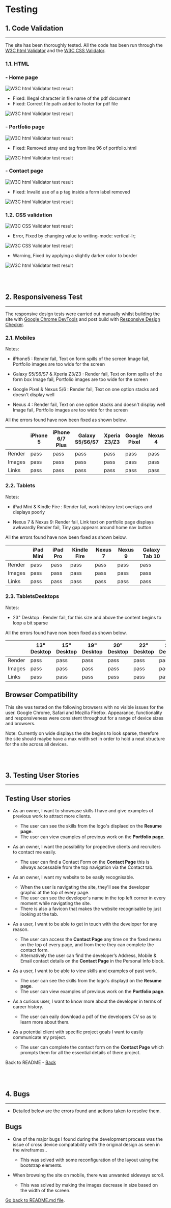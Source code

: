 # Testing



## 1. Code Validation
---
The site has been thoroughly tested. All the code has been run through the [W3C html Validator](https://validator.w3.org/) and the [W3C CSS Validator](https://jigsaw.w3.org/css-validator/).

### 1.1. HTML ###

### - Home page

![W3C html Validator test result](./readme-docs/html-testing-index-error.png)
- Fixed: Illegal character in file name of the pdf document
- Fixed: Correct file path added to footer for pdf file

![W3C html Validator test result](./readme-docs/html-testing-success.png)

### - Portfolio page

![W3C html Validator test result](./readme-docs/html-testing-portfolio-error.png)
- Fixed: Removed stray end tag from line 96 of portfolio.html

![W3C html Validator test result](./readme-docs/html-testing-success.png)

### - Contact page

![W3C html Validator test result](./readme-docs/html-testing-contact-error.png)
- Fixed: Invalid use of a p tag inside a form label removed

![W3C html Validator test result](./readme-docs/html-testing-success.png)

### 1.2. CSS validation ###

![W3C CSS Validator test result](./readme-docs/CSS-testing-error.png)
- Error, Fixed by changing value to writing-mode: vertical-lr;

![W3C CSS Validator test result](./readme-docs/CSS-testing-warnings.png)
- Warning, Fixed by applying a slightly darker color to border

![W3C html Validator test result](./readme-docs/CSS-testing-success.png)

<br /><br />

## 2. Responsiveness Test
---

The responsive design tests were carried out manually whilst building the site with [Google Chrome DevTools](https://developer.chrome.com/docs/devtools/) and post build with [Responsive Design Checker](https://www.responsivedesignchecker.com/).

### 2.1. Mobiles ### 
Notes:
- iPhone5 :   Render fail, Text on form spills of the screen
          Image fail, Portfolio images are too wide for the screen

- Galaxy S5/S6/S7 & Xperia Z3/Z3 :   Render fail, Text on form spills of the form box
                                 Image fail, Portfolio images are too wide for the screen  

- Google Pixel & Nexus 5/6 :   Render fail, Text on one option stacks and doesn't display well  

- Nexus 4 :   Render fail, Text on one option stacks and doesn't display well
          Image fail, Portfolio images are too wide for the screen

All the errors found have now been fixed as shown below.          

|        | iPhone 5 | iPhone 6/7 Plus | Galaxy S5/S6/S7 | Xperia Z3/Z3 | Google Pixel | Nexus 4 | Nexus 5/6 |
|--------|----------|-----------------|-----------------|--------------|--------------|---------|-----------|
| Render |  pass    |  pass           |  pass           |  pass        |  pass        |  pass   |  pass     |
| Images |  pass    |  pass           |  pass           |  pass        |  pass        |  pass   |  pass     |
| Links  |  pass    |  pass           |  pass           |  pass        |  pass        |  pass   |  pass     |
        
 
### 2.2. Tablets ###
Notes:
- iPad Mini & Kindle Fire :   Render fail, work history text overlaps and displays poorly
                                     
- Nexus 7 & Nexus 9:   Render fail, Link text on portfolio page displays awkwardly
                   Render fail, Tiny gap appears around home nav button

All the errors found have now been fixed as shown below.     

|        | iPad Mini | iPad Pro | Kindle Fire | Nexus 7 | Nexus 9 | Galaxy Tab 10 |
|--------|-----------|----------|-------------|---------|---------|---------------|
| Render |  pass     |  pass    |  pass       |  pass   |  pass   |  pass         |
| Images |  pass     |  pass    |  pass       |  pass   |  pass   |  pass         |
| Links  |  pass     |  pass    |  pass       |  pass   |  pass   |  pass         |

### 2.3. TabletsDesktops ###
Notes:
- 23" Desktop :   Render fail, for this size and above the content begins to loop a bit sparse

All the errors found have now been fixed as shown below. 

|        | 13" Desktop | 15" Desktop | 19" Desktop | 20" Desktop | 22" Desktop | 23" Desktop |
|--------|-------------|-------------|-------------|-------------|-------------|-------------|
| Render |  pass       |  pass       |  pass       |  pass       |  pass       |  pass       |
| Images |  pass       |  pass       |  pass       |  pass       |  pass       |  pass       |
| Links  |  pass       |  pass       |  pass       |  pass       |  pass       |  pass       |


## Browser Compatibility
This site was tested on the following browsers with no visible issues for the user. Google Chrome, Safari and Mozilla Firefox. Appearance, functionality and responsiveness were consistent throughout for a range of device sizes and browsers.

Note: Currently on wide displays the site begins to look sparse, therefore the site should maybe have a max width set in order to hold a neat structure for the site across all devices.

<br /><br />

## 3. Testing User Stories
---

## Testing User stories

- As an owner, I want to showcase skills I have and give examples of previous work to attract more clients.
  - The user can see the skills from the logo's displaed on the **Resume page**.
  - The user can view examples of previous work on the **Portfolio page**.

- As an owner, I want the possibility for propective clients and recruiters to contact me easily.
  - The user can find a Contact Form on the **Contact Page** this is allways accessable from the top navigation via the Contact tab.
   
- As an owner, I want my website to be easily recognisable.
  - When the user is navigating the site, they'll see the developer graphic at the top of every page.
  - The user can see the developer's name in the top left corner in every moment while navigating the site.
  - There is also a favicon that makes the website recognisable by just looking at the tab. 

- As a user, I want to be able to get in touch with the developer for any reason.
  - The user can access the **Contact Page** any time on the fixed menu on the top of every page, and from there they can complete the contact form.
  - Alternatively the user can find the developer’s Address, Mobile & Email contact details on the **Contact Page** in the Personal Info block.

- As a user, I want to be able to view skills and examples of past work.
  - The user can see the skills from the logo's displayd on the **Resume page**.
  - The user can view examples of previous work on the **Portfolio page**.

- As a curious user, I want to know more about the developer in terms of career history.
  - The user can eaily download a pdf of the developers CV so as to learn more about them.

- As a potential client with specific project goals I want to easily communicate my project.
  - The user can complete the contact form on the **Contact Page** which prompts them for all the essential details of there project.


Back to README - [Back](README.md)




<br /><br /> 

## 4. Bugs
---

-   Detailed below are the errors found and actions taken to resolve them.

## Bugs 

- One of the major bugs I found during the development process was the issue of cross device compatability with the original design as seen in the wireframes.. 
  - This was solved with some reconfiguration of the layout using the bootstrap elements.

- When browsing the site on mobile, there was unwanted sideways scroll. 
  - This was solved by making the images decrease in size based on the width of the screen.



[Go back to README.md file](README.md).
